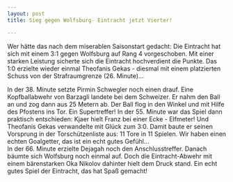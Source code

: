 ```yaml
---
layout: post
title: Sieg gegen Wolfsburg- Eintracht jetzt Vierter!

---
```


Wer hätte das nach dem miserablen Saisonstart gedacht: Die Eintracht hat sich mit einem 3:1 gegen Wolfsburg auf Rang 4 vorgeschoben. Mit einer starken Leistung sicherte sich die Eintracht hochverdient die Punkte. Das 1:0 erzielte wieder einmal Theofanis Gekas - diesmal mit einem platzierten Schuss von der Strafraumgrenze (26. Minute)...

In der 38. Minute setzte Pirmin Schwegler noch einen drauf. Eine Kopfballabwehr von Barzagli landete bei dem Schweizer. Er nahm den Ball an und zog dann aus 25 Metern ab. Der Ball flog in den Winkel und mit Hilfe des Pfostens ins Tor. Ein Supertreffer! In der 55. Minute war das Spiel dann praktisch entschieden: Kjaer hielt Franz bei einer Ecke - Elfmeter! Und Theofanis Gekas verwandelte mit Glück zum 3:0. Damit baute er seinen Vorsprung in der Torschützenliste aus: 11 Tore in 11 Spielen. Wir haben einen echten Goalgetter, das ist ein echt gutes Gefühl...  
In der 66. Minute erzielte Dejagah noch den Anschlusstreffer. Danach bäumte sich Wolfsburg noch einmal auf. Doch die Eintracht-Abwehr mit einem bärenstarken Oka Nikolov dahinter hielt dem Druck stand. Ein echt gutes Spiel der Eintracht, das hat Spaß gemacht!
